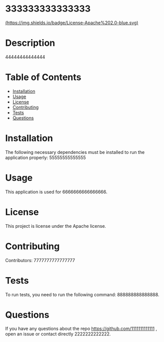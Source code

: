 # 333333333333333
  
[(https://img.shields.io/badge/License-Apache%202.0-blue.svg)](https://opensource.org/licenses/Apache)
  # Description
  44444444444444

  # Table of Contents 
  * [Installation](#installation)
  * [Usage](#usage)
  * [License](#license)
  * [Contributing](#contributing)
  * [Tests](#tests)
  * [Questions](#questions)
   
  # Installation
  The following necessary dependencies must be installed to run the application properly: 55555555555555

  # Usage
  ​This application is used for 6666666666666666.

  # License
  This project is license under the Apache license.

  # Contributing
  ​Contributors: 7777777777777777

  # Tests
  To run tests, you need to run the following command: 888888888888888.

  # Questions
  If you have any questions about the repo https://github.com/1111111111111 , open an issue or contact directly 2222222222222.
  